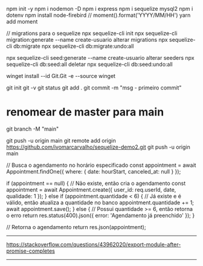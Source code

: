npm init -y
npm i nodemon -D
npm i express
npm i sequelize mysql2
npm i dotenv
npm install node-firebird
// moment().format('YYYY/MM/HH')
yarn add moment

// migrations para o sequelize
npx sequelize-cli init
npx sequelize-cli migration:generate --name create-usuario
alterar migrations
npx sequelize-cli db:migrate
npx sequelize-cli db:migrate:undo:all

npx sequelize-cli seed:generate --name create-usuario
alterar seeders
npx sequelize-cli db:seed:all
deletar
npx sequelize-cli db:seed:undo:all

winget install --id Git.Git -e --source winget

git init
git -v
git status
git add .
git commit -m "msg - primeiro commit"



# renomear de master para main
git branch -M "main"

git push -u origin main
git remote add origin https://github.com/ivomarcarvalho/sequelize-demo2.git
git push -u origin main

// Busca o agendamento no horário especificado
const appointment = await Appointment.findOne({
  where: {
    date: hourStart,
    canceled_at: null
  }
});

if (appointment == null) {
  // Não existe, então cria o agendamento
  const appointment = await Appointment.create({
    user_id: req.userId,
    date,
    qualidade: 1
  });
} else if (appointment.quantidade < 6) {
  // Já existe e é válido, então atualiza a quantidade no banco
  appointment.quantidade += 1;
  await appointment.save();
} else {
  // Possui quantidade >= 6, então retorna o erro
  return res.status(400).json({ error: 'Agendamento já preenchido' });
}

// Retorna o agendamento
return res.json(appointment);

--------------------------------------------------------------
https://stackoverflow.com/questions/43962020/export-module-after-promise-completes

--------------------------------------------------------------